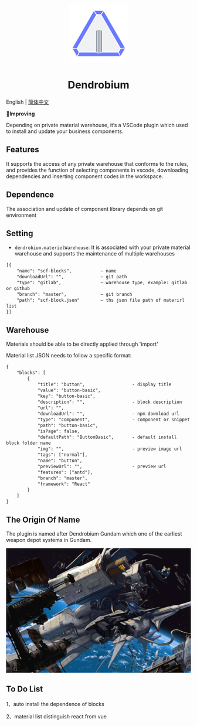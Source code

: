 <p align="center">
    <img width="160" src="https://github.com/panmenglin/dendrobium/raw/master/dendrobium.png">
</p>

<h1 align="center">Dendrobium</h1>

English | [简体中文](./docs/README.zh-CN.md)

**Improving**

Depending on private material warehouse, it‘s a VSCode plugin which used to install and update your business components.


## Features

It supports the access of any private warehouse that conforms to the rules, and provides the function of selecting components in vscode, downloading dependencies and inserting component codes in the workspace.


## Dependence

The association and update of component library depends on git environment


## Setting

* `dendrobium.materielWarehouse`: It is associated with your private material warehouse and supports the maintenance of multiple warehouses



```
[{
    "name": "scf-blocks",           — name
    "downloadUrl": "",              — git path
    "type": "gitlab",               — warehouse type, example: gitlab or github
    "branch": "master",             — git branch
    "path": "scf-block.json"        — ths json file path of materirl list
}]
```

## Warehouse

Materials should be able to be directly applied through 'import'

Material list JSON needs to follow a specific format:

```
{
    "blocks": [
        {
            "title": "button",                  - display title
            "value": "button-basic",
            "key": "button-basic",          
            "description": "",                  - block description
            "url": "",
            "downloadUrl": "",                  - npm download url
            "type": "component",                - component or snippet
            "path": "button-basic",
            "isPage": false,
            "defaultPath": "ButtonBasic",       - default install block folder name
            "img": "",                          - preview image url
            "tags": ["normal"],
            "name": "button",
            "previewUrl": "",                   - preview url
            "features": ["antd"],
            "branch": "master",
            "framework": "React"
        }
    ]
}

```

## The Origin Of Name
The plugin is named after Dendrobium Gundam which one of the earliest weapon depot systems in Gundam.

![avatar](https://github.com/panmenglin/dendrobium/raw/master/docs/image/GP03-DENDROBIUM-GUNDAM.jpg)


## To Do List

1、auto install the dependence of blocks

2、material list distinguish react from vue




